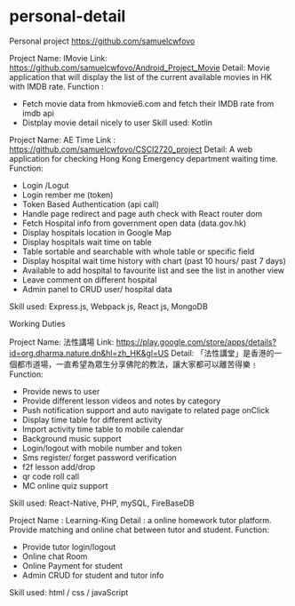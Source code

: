 # personal-detail

Personal project
https://github.com/samuelcwfovo

Project Name:  IMovie
Link: https://github.com/samuelcwfovo/Android_Project_Movie
Detail:  Movie application that will display the list of the current available movies in HK with IMDB rate.
Function : 
- Fetch movie data from hkmovie6.com and fetch their IMDB rate from imdb api
- Distplay movie detail nicely to user
Skill used: Kotlin

Project Name: AE Time
Link : https://github.com/samuelcwfovo/CSCI2720_project
Detail: A web application for checking Hong Kong Emergency department waiting time.
Function: 
- Login /Logut
- Login rember me (token)
- Token Based Authentication (api call)
- Handle page redirect and page auth check with React router dom
- Fetch Hospital info from government open data (data.gov.hk)
- Display hospitals location in Google Map
- Display hospitals wait time on table
- Table sortable and searchable with whole table or specific field
- Display hospital wait time history with chart (past 10 hours/ past 7 days)
- Available to add hospital to favourite list and see the list in another view
- Leave comment on different hospital
- Admin panel to CRUD user/ hospital data

Skill used: Express.js, Webpack js, React js, MongoDB



Working Duties

Project Name:  法性講場
Link: https://play.google.com/store/apps/details?id=org.dharma.nature.dn&hl=zh_HK&gl=US
Detail:  「法性講堂」是香港的一個都市道場，一直希望為眾生分享佛陀的教法，讓大家都可以離苦得樂﹗
Function: 
- Provide news to user
- Provide different lesson videos and notes by category
- Push notification support and auto navigate to related page onClick
- Display time table for different activity
- Import activity time table to mobile calendar
- Background music support
- Login/logout with mobile number and token
- Sms register/ forget password verification 
- f2f lesson add/drop
- qr code roll call
- MC online quiz support 

Skill used: React-Native, PHP, mySQL, FireBaseDB

Project Name : Learning-King
Detail : a online homework tutor platform. Provide matching and online chat between tutor and student.
Function:
- Provide tutor login/logout
- Online chat Room
- Online Payment for student
- Admin CRUD for student and tutor info

Skill used: html / css / javaScript
